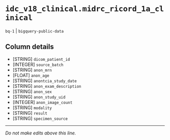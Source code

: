 # `idc_v18_clinical.midrc_ricord_1a_clinical`
`bq-1` | `bigquery-public-data`

## Column details
* [STRING]    `dicom_patient_id`
* [INTEGER]   `source_batch`
* [STRING]    `anon_mrn`
* [FLOAT]     `anon_age`
* [STRING]    `anontcia_study_date`
* [STRING]    `anon_exam_description`
* [STRING]    `anon_sex`
* [STRING]    `anon_study_uid`
* [INTEGER]   `anon_image_count`
* [STRING]    `modality`
* [STRING]    `result`
* [STRING]    `specimen_source`

-------------------------------------------------------------------------------
*Do not make edits above this line.*
